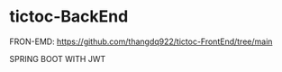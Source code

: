 # tictoc-BackEnd

FRON-EMD: https://github.com/thangdq922/tictoc-FrontEnd/tree/main

SPRING BOOT WITH JWT 
